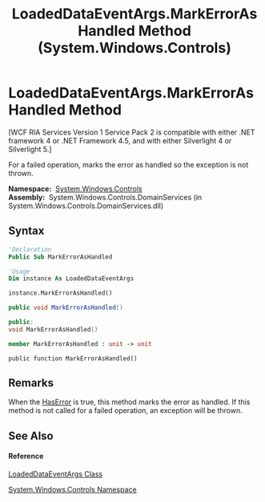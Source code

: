 ﻿---
title: LoadedDataEventArgs.MarkErrorAsHandled Method  (System.Windows.Controls)
TOCTitle: MarkErrorAsHandled Method
ms:assetid: M:System.Windows.Controls.LoadedDataEventArgs.MarkErrorAsHandled
ms:mtpsurl: https://msdn.microsoft.com/en-us/library/system.windows.controls.loadeddataeventargs.markerrorashandled(v=VS.91)
ms:contentKeyID: 27195749
ms.date: 01/27/2012
mtps_version: v=VS.91
f1_keywords:
- System.Windows.Controls.LoadedDataEventArgs.MarkErrorAsHandled
dev_langs:
- CSharp
- JScript
- VB
- FSharp
- c++
api_location:
- System.Windows.Controls.DomainServices.dll
api_name:
- System.Windows.Controls.LoadedDataEventArgs.MarkErrorAsHandled
api_type:
- Managed
topic_type:
- apiref
- kbSyntax
product_family_name: VS
ROBOTS: INDEX,FOLLOW
---

# LoadedDataEventArgs.MarkErrorAsHandled Method

\[WCF RIA Services Version 1 Service Pack 2 is compatible with either .NET framework 4 or .NET Framework 4.5, and with either Silverlight 4 or Silverlight 5.\]

For a failed operation, marks the error as handled so the exception is not thrown.

**Namespace:**  [System.Windows.Controls](ms590941\(v=vs.91\).md)  
**Assembly:**  System.Windows.Controls.DomainServices (in System.Windows.Controls.DomainServices.dll)

## Syntax

``` vb
'Declaration
Public Sub MarkErrorAsHandled
```

``` vb
'Usage
Dim instance As LoadedDataEventArgs

instance.MarkErrorAsHandled()
```

``` csharp
public void MarkErrorAsHandled()
```

``` c++
public:
void MarkErrorAsHandled()
```

``` fsharp
member MarkErrorAsHandled : unit -> unit 
```

``` jscript
public function MarkErrorAsHandled()
```

## Remarks

When the [HasError](ee707735\(v=vs.91\).md) is true, this method marks the error as handled. If this method is not called for a failed operation, an exception will be thrown.

## See Also

#### Reference

[LoadedDataEventArgs Class](ee732792\(v=vs.91\).md)

[System.Windows.Controls Namespace](ms590941\(v=vs.91\).md)

